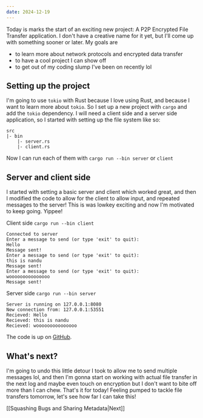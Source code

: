 ```yaml
---
date: 2024-12-19
---
```


Today is marks the start of an exciting new project: A P2P Encrypted File Transfer application. I don't have a creative name for it yet, but I'll come up with something sooner or later. My goals are 
- to learn more about network protocols and encrypted data transfer
- to have a cool project I can show off
- to get out of my coding slump I've been on recently lol

## Setting up the project
I'm going to use `tokio` with Rust because I love using Rust, and because I want to learn more about `tokio`. So I set up a new project with `cargo` and add the `tokio` dependency. I will need a client side and a server side application, so I started with setting up the file system like so:
```
src
|- bin
	|- server.rs
	|- client.rs
```

Now I can run each of them with `cargo run --bin server` or `client`

## Server and client side
I started with setting a basic server and client which worked great, and then I modified the code to allow for the client to allow input, and repeated messages to the server! This is was lowkey exciting and now I'm motivated to keep going. Yippee!

Client side `cargo run --bin client`
```
Connected to server
Enter a message to send (or type 'exit' to quit):
Hello
Message sent!
Enter a message to send (or type 'exit' to quit):
this is nandu
Message sent!
Enter a message to send (or type 'exit' to quit):
wooooooooooooooo
Message sent!
```

Server side `cargo run --bin server`
```
Server is running on 127.0.0.1:8080
New connection from: 127.0.0.1:53551
Recieved: Hello
Recieved: this is nandu
Recieved: wooooooooooooooo
```

The code is up on [GitHub](https://github.com/ngpal/file-transfer/tree/5971f4670e92197c605e83efacfeefff4a201f3c).  
## What's next?
I'm going to undo this little detour I took to allow me to send multiple messages lol, and then I'm gonna start on working with actual file transfer in the next log and maybe even touch on encryption but I don't want to bite off more than I can chew. That's it for today! Feeling pumped to tackle file transfers tomorrow, let's see how far I can take this!

[[Squashing Bugs and Sharing Metadata|Next]]